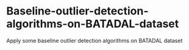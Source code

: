 # Baseline-outlier-detection-algorithms-on-BATADAL-dataset

Apply some baseline outlier detection algorithms on BATADAL dataset
